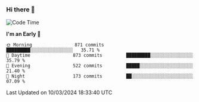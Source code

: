 ### Hi there 👋
<!--START_SECTION:waka-->
![Code Time](http://img.shields.io/badge/Code%20Time-477%20hrs%2021%20mins-blue)

**I'm an Early 🐤** 

```text
🌞 Morning                871 commits         █████████░░░░░░░░░░░░░░░░   35.71 % 
🌆 Daytime                873 commits         █████████░░░░░░░░░░░░░░░░   35.79 % 
🌃 Evening                522 commits         █████░░░░░░░░░░░░░░░░░░░░   21.40 % 
🌙 Night                  173 commits         ██░░░░░░░░░░░░░░░░░░░░░░░   07.09 % 
```



 Last Updated on 10/03/2024 18:33:40 UTC
<!--END_SECTION:waka-->

<!--
**BrianCurliss/BrianCurliss** is a ✨ _special_ ✨ repository because its `README.md` (this file) appears on your GitHub profile.

Here are some ideas to get you started:

- 🔭 I’m currently working on ...
- 🌱 I’m currently learning ...
- 👯 I’m looking to collaborate on ...
- 🤔 I’m looking for help with ...
- 💬 Ask me about ...
- 📫 How to reach me: ...
- 😄 Pronouns: ...
- ⚡ Fun fact: ...
-->
